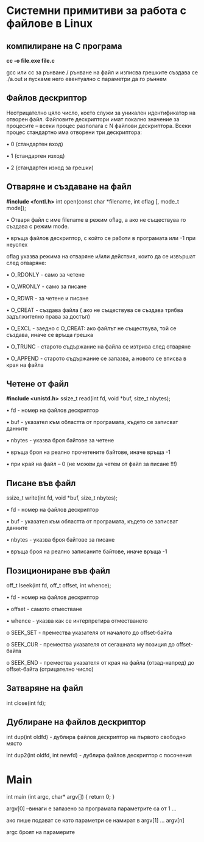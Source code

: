 # Системни примитиви за работа с файлове в Linux

## компилиране  на C програма

**cc -o file.exe file.c**

gcc или cc за рънване / рънване на файл и изписва грешките
създава се ./a.out 
и пускаме него евентуално с параметри да го ръннем

## Файлов дескриптор
Неотрицателно цяло число, което служи за уникален идентификатор на отворен файл. Файловите дескриптори имат локално значение за процесите – всеки процес разполага с N файлови дескриптора. Всеки процес стандартно има отворени три дескриптора:

•	0 (стандартен вход)

•	1 (стандартен изход)

•	2 (стандартен изход за грешки)

## Отваряне и създаване на файл

**#include <fcntl.h>**
int open(const char *filename, int oflag [, mode_t mode]);

•	Отваря файл с име filename в режим oflag, а ако не съществува го създава с режим mode.

•	връща файлов дескриптор, с който се работи в програмата или -1 при неуспех

oflag указва режима на отваряне и/или действия, които да се извършат след отваряне:

•	O_RDONLY - само за четене

•	O_WRONLY - само за писане

•	O_RDWR - за четене и писане

•	O_CREAT - създава файла ( ако не съществува се създава трябва задължително права за достъп)

•	O_EXCL - заедно с O_CREAT: ако файлът не съществува, той се създава, иначе се връща грешка

•	O_TRUNC - старото съдържание на файла се изтрива след отваряне

•	O_APPEND - старото съдържание се запазва, а новото се вписва в края на файла

## Четене от файл

**#include <unistd.h>**
ssize_t read(int fd, void *buf, size_t nbytes);
  
•	fd - номер на файлов дескриптор


•	buf - указател към областта от програмата, където се записват данните

•	nbytes - указва броя байтове за четене

•	връща броя на реално прочетените байтове, иначе връща -1

•	при край на файл – 0
(не можем да четем от файл за писане !!!)

## Писане във файл

ssize_t write(int fd, void *buf, size_t nbytes);

•	fd - номер на файлов дескриптор

•	buf - указател към областта от програмата, където се записват данните

•	nbytes - указва броя байтове за писане

•	връща броя на реално записаните байтове, иначе връща -1

## Позициониране във файл

off_t lseek(int fd, off_t offset, int whence);

•	fd - номер на файлов дескриптор

•	offset - самото отместване

•	whence - указва как се интерпретира отместването

o	SEEK_SET - премества указателя от началото до offset-байта

o	SEEK_CUR - премества указателя от сегашната му позиция до offset-байта

o	SEEK_END - премества указателя от края на файла (отзад-напред) до offset-байта (отрицателно число)

## Затваряне на файл
int close(int fd);

## Дублиране на файлов дескриптор

int dup(int oldfd) - дублира файлов дескриптор на първото свободно място

int dup2(int oldfd, int newfd) - дублира файлов дескриптор с посочения

# Main
int main (int argc, char* argv[])
{
	return 0;
}

argv[0] –винаги е запазено за програмата параметрите са от 1 ...

ако пише подават се като параметри се намират в argv[1] … argv[n]

argc броят на парамерите 

